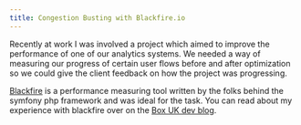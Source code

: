 ```yaml
---
title: Congestion Busting with Blackfire.io
---
```


Recently at work I was involved a project which aimed to improve the performance of one of our analytics systems. We needed a way of measuring our progress of certain user flows before and after optimization so we could give the client feedback on how the project was progressing.

[Blackfire](https://blackfire.io/) is a performance measuring tool written by the folks behind the symfony php framework and was ideal for the task. You can read about my experience with blackfire over on the [Box UK dev blog](https://boxuk.com/insight/tech-posts/reducing-congestion-with-blackfire-io).
